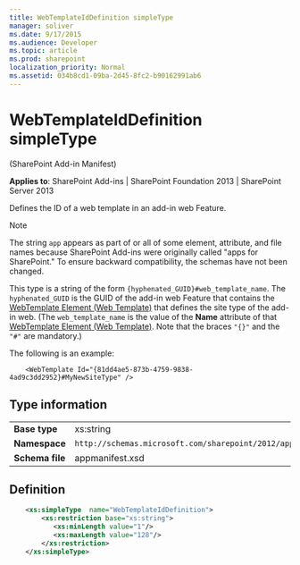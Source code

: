 ```yaml
---
title: WebTemplateIdDefinition simpleType
manager: soliver
ms.date: 9/17/2015
ms.audience: Developer
ms.topic: article
ms.prod: sharepoint
localization_priority: Normal
ms.assetid: 034b8cd1-09ba-2d45-8fc2-b90162991ab6
---
```


# WebTemplateIdDefinition simpleType 

(SharePoint Add-in Manifest)

**Applies to**: SharePoint Add-ins | SharePoint Foundation 2013 | SharePoint Server 2013

Defines the ID of a web template in an add-in web Feature.

> [!NOTE] 
> The string `app` appears as part of or all of some element, attribute, and file names because SharePoint Add-ins were originally called "apps for SharePoint." To ensure backward compatibility, the schemas have not been changed.

This type is a string of the form `{hyphenated_GUID}#web_template_name`. The `hyphenated_GUID` is the GUID of the add-in web Feature that contains the [WebTemplate Element (Web Template)](webtemplate-element-web-template.md) that defines the site type of the add-in web. (The `web_template_name` is the value of the **Name** attribute of that [WebTemplate Element (Web Template)](webtemplate-element-web-template.md). Note that the braces `"{}"` and the `"#"` are mandatory.) 

The following is an example:

```
    <WebTemplate Id="{81dd4ae5-873b-4759-9838-4ad9c3dd2952}#MyNewSiteType" />
```

## Type information

|   |   |
|---|---|
| **Base type**  | xs:string |
| **Namespace**  | `http://schemas.microsoft.com/sharepoint/2012/app/manifest` |
| **Schema file**  | appmanifest.xsd |

## Definition

```XML
    <xs:simpleType  name="WebTemplateIdDefinition">       
        <xs:restriction base="xs:string">
           <xs:minLength value="1"/>
           <xs:maxLength value="128"/>
        </xs:restriction>
    </xs:simpleType>
```
